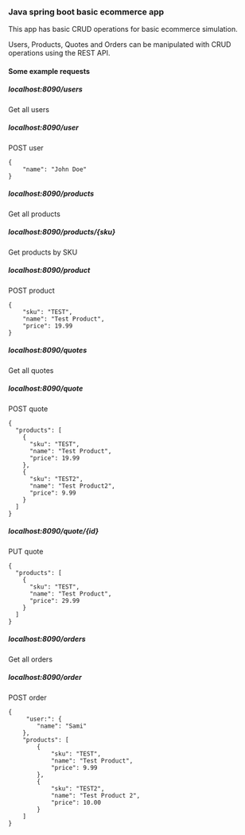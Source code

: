 ### Java spring boot basic ecommerce app

This app has basic CRUD operations for basic ecommerce simulation.

Users, Products, Quotes and Orders can be manipulated with CRUD operations using the REST API.

#### Some example requests

##### localhost:8090/users

Get all users

##### localhost:8090/user

POST user

```
{
    "name": "John Doe"
}
```

##### localhost:8090/products

Get all products

##### localhost:8090/products/{sku}

Get products by SKU

##### localhost:8090/product

POST product

```
{
    "sku": "TEST",
    "name": "Test Product",
    "price": 19.99
}
```

##### localhost:8090/quotes

Get all quotes

##### localhost:8090/quote

POST quote

```
{
  "products": [
    {
      "sku": "TEST",
      "name": "Test Product",
      "price": 19.99
    },
    {
      "sku": "TEST2",
      "name": "Test Product2",
      "price": 9.99
    }
  ]
}
```

##### localhost:8090/quote/{id}

PUT quote

```
{
  "products": [
    {
      "sku": "TEST",
      "name": "Test Product",
      "price": 29.99
    }
  ]
}
```

##### localhost:8090/orders

Get all orders

##### localhost:8090/order

POST order

```
{
     "user:": {
        "name": "Sami"
    },
    "products": [
        {
            "sku": "TEST",
            "name": "Test Product",
            "price": 9.99
        },
        {
            "sku": "TEST2",
            "name": "Test Product 2",
            "price": 10.00
        }
    ]
}
```